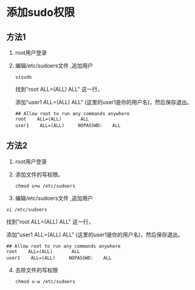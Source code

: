 # 添加sudo权限

## 方法1

1. root用户登录

2. 编辑/etc/sudoers文件 ,追加用户

   ```
   visudo
   ```

   找到"root ALL=(ALL) ALL" 这一行，

   添加"user1 ALL=(ALL) ALL" (这里的user1是你的用户名)，然后保存退出。

   ```
   ## Allow root to run any commands anywhere
   root    ALL=(ALL)       ALL
   user1    ALL=(ALL)     NOPASSWD:　  ALL
   ```

   

## 方法2

1. root用户登录

2. 添加文件的写权限。

   ```shell
   chmod u+w /etc/sudoers
   ```

   

3.  编辑/etc/sudoers文件 ,追加用户

   ```
   vi /etc/sudoers
   ```

   找到"root ALL=(ALL) ALL" 这一行，

   添加"user1 ALL=(ALL) ALL" (这里的user1是你的用户名)，然后保存退出。

   ```
   ## Allow root to run any commands anywhere
   root    ALL=(ALL)       ALL
   user1    ALL=(ALL)     NOPASSWD:　  ALL
   ```

4. 去除文件的写权限

   ```
   chmod u-w /etc/sudoers
   ```

   